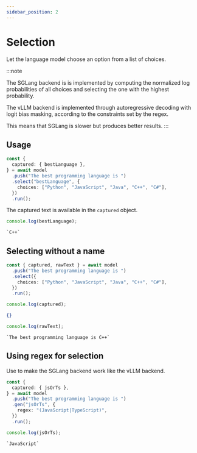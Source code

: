 ```yaml
---
sidebar_position: 2
---
```


# Selection

Let the language model choose an option from a list of choices.

:::note

The SGLang backend is is implemented by computing the normalized
log probabilities of all choices and selecting the one with the highest probability.

The vLLM backend is implemented through autoregressive decoding with logit bias masking,
according to the constraints set by the regex.

This means that SGLang is slower but produces better results.
:::

## Usage

```ts
const {
  captured: { bestLanguage },
} = await model
  .push("The best programming language is ")
  .select("bestLanguage", {
    choices: ["Python", "JavaScript", "Java", "C++", "C#"],
  })
  .run();
```

The captured text is available in the `captured` object.

```ts
console.log(bestLanguage);
```

```
`C++`
```

## Selecting without a name

```ts
const { captured, rawText } = await model
  .push("The best programming language is ")
  .select({
    choices: ["Python", "JavaScript", "Java", "C++", "C#"],
  })
  .run();

console.log(captured);
```

```json
{}
```

```ts
console.log(rawText);
```

```
`The best programming language is C++`
```

## Using regex for selection

Use to make the SGLang backend work like the vLLM backend.

```ts
const {
  captured: { jsOrTs },
} = await model
  .push("The best programming language is ")
  .gen("jsOrTs", {
    regex: "(JavaScript|TypeScript)",
  })
  .run();

console.log(jsOrTs);
```

```
`JavaScript`
```
